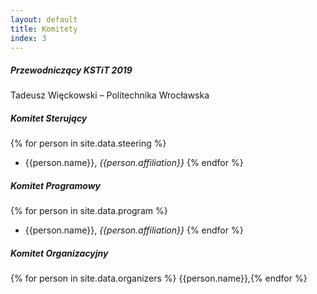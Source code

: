```yaml
---
layout: default
title: Komitety
index: 3
---
```


##### Przewodniczący KSTiT 2019

Tadeusz Więckowski – Politechnika Wrocławska



##### Komitet Sterujący

{% for person in site.data.steering %}
- {{person.name}}, <em>{{person.affiliation}}</em>
{% endfor %}


##### Komitet Programowy

{% for person in site.data.program %}
- {{person.name}}, <em>{{person.affiliation}}</em>
{% endfor %}


##### Komitet Organizacyjny

{% for person in site.data.organizers %}
{{person.name}},{% endfor %}
